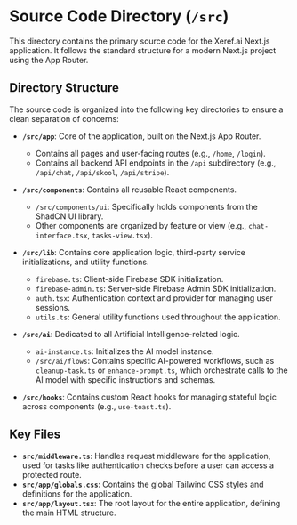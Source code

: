 # Source Code Directory (`/src`)

This directory contains the primary source code for the Xeref.ai Next.js application. It follows the standard structure for a modern Next.js project using the App Router.

## Directory Structure

The source code is organized into the following key directories to ensure a clean separation of concerns:

-   **`/src/app`**: Core of the application, built on the Next.js App Router.
    -   Contains all pages and user-facing routes (e.g., `/home`, `/login`).
    -   Contains all backend API endpoints in the `/api` subdirectory (e.g., `/api/chat`, `/api/skool`, `/api/stripe`).

-   **`/src/components`**: Contains all reusable React components.
    -   `/src/components/ui`: Specifically holds components from the ShadCN UI library.
    -   Other components are organized by feature or view (e.g., `chat-interface.tsx`, `tasks-view.tsx`).

-   **`/src/lib`**: Contains core application logic, third-party service initializations, and utility functions.
    -   `firebase.ts`: Client-side Firebase SDK initialization.
    -   `firebase-admin.ts`: Server-side Firebase Admin SDK initialization.
    -   `auth.tsx`: Authentication context and provider for managing user sessions.
    -   `utils.ts`: General utility functions used throughout the application.

-   **`/src/ai`**: Dedicated to all Artificial Intelligence-related logic.
    -   `ai-instance.ts`: Initializes the AI model instance.
    -   `/src/ai/flows`: Contains specific AI-powered workflows, such as `cleanup-task.ts` or `enhance-prompt.ts`, which orchestrate calls to the AI model with specific instructions and schemas.

-   **`/src/hooks`**: Contains custom React hooks for managing stateful logic across components (e.g., `use-toast.ts`).

## Key Files

-   **`src/middleware.ts`**: Handles request middleware for the application, used for tasks like authentication checks before a user can access a protected route.
-   **`src/app/globals.css`**: Contains the global Tailwind CSS styles and definitions for the application.
-   **`src/app/layout.tsx`**: The root layout for the entire application, defining the main HTML structure.
